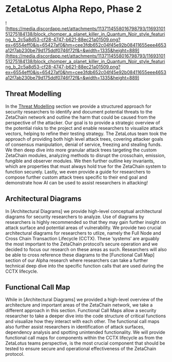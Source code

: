 # ZetaLotus Alpha Repo, Phase 2

![https://media.discordapp.net/attachments/1137114558016798793/1169310151275184138/block_chomper_a_planet_killer_in_Quantum_Noir_style_featuring_b_2c5a8d53-cf28-4747-b621-88ec21a01509.png?ex=6554eff0&is=65427af0&hm=cee3fdb652c04f45e92b08411655eee4653a12f7ab230be79d175ddf0746f72f&=&width=1335&height=889](https://media.discordapp.net/attachments/1137114558016798793/1169310151275184138/block_chomper_a_planet_killer_in_Quantum_Noir_style_featuring_b_2c5a8d53-cf28-4747-b621-88ec21a01509.png?ex=6554eff0&is=65427af0&hm=cee3fdb652c04f45e92b08411655eee4653a12f7ab230be79d175ddf0746f72f&=&width=1335&height=889)

## Threat Modelling

In the [Threat Modelling](https://github.com/BlockChomper/threats-zetachain/blob/fb1a2e2ea64b4437d4600211d01d06c572b0f28f/BlockChomper-0xladboy-reentrant/Threat%20Modelling/readme.md) section we provide a structured approach for security researchers to identify and document potential threats to the ZetaChain network and outline the harm that could be caused from the perspective of the attacker.  Our goal is to provide a strategic overview of the potential risks to the project and enable researchers to visualize attack vectors, helping to refine their testing strategy. The ZetaLotus team took the approach of providing both high level attack trees, covering attacker goals of consensus manipulation, denial of service, freezing and stealing funds. We then deep dive into more granular attack trees targeting the custom ZetaChain modules, analyzing methods to disrupt the crosschain, emission, fungible and observer modules. We then further outline key invariants, which are properties that must always hold true for the ZetaChain system to function securely. Lastly, we even provide a guide for researchers to compose further custom attack trees specific to their end goal and demonstrate how AI can be used to assist researchers in attacking!

## Architectural Diagrams

In [Architectural Diagrams] we provide high-level conceptual architectural diagrams for security researchers to analyze. Use of diagrams by researchers is highly recommended so that they may gain further insight on attack surface and potential areas of vulnerability. We provide two crucial architectural diagrams for researchers to utlize, namely the Full Node and Cross Chain Transaction Lifecycle (CCTX). These ‘systems’ are arguably the most important to the ZetaChain protocol’s secure operation and we decided to focus our research on these areas as such. Researchers will also be able to cross reference these diagrams to the [Functional Call Map] section of our Alpha research where researchers can take a further technical deep dive into the specific function calls that are used during the CCTX lifecycle.

## Functional Call Map

While in [Architectural Diagrams] we provided a high-level overview of the architecture and important areas of the ZetaChain network, we take a different approach in this section. Functional Call Maps allow a security researcher to take a deeper dive into the code structure of critical functions and visualize how they interact with each other. The functional call maps also further assist researchers in identification of attack surfaces, dependency analysis and spotting unintended functionality. We will provide functional call maps for components within the CCTX lifecycle as from the ZetaLotus teams perspective, is the most crucial component that should be tested to ensure secure and operational effectiveness of the ZetaChain protocol.
